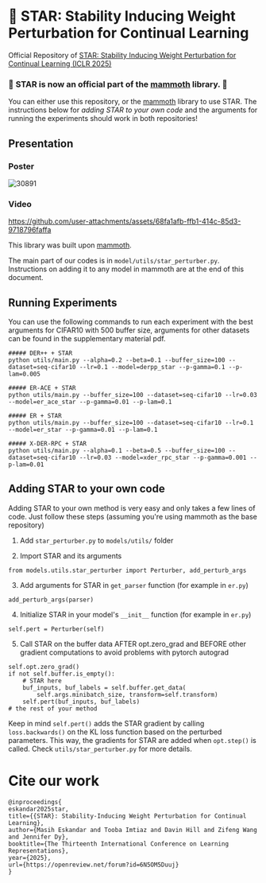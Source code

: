 # :star2: STAR: Stability Inducing Weight Perturbation for Continual Learning

Official Repository of [STAR: Stability Inducing Weight Perturbation for Continual Learning (ICLR 2025)](https://openreview.net/forum?id=6N5OM5Duuj)

### :dizzy: **STAR is now an official part of the [mammoth](https://github.com/aimagelab/mammoth/tree/master/datasets) library.** :dizzy:
You can either use this repository, or the [mammoth](https://github.com/aimagelab/mammoth/tree/master/datasets) library to use STAR. The instructions below for _adding STAR to your own code_ and the arguments for running the experiments should work in both repositories!

## Presentation

### Poster

![30891](https://github.com/user-attachments/assets/f2f8063d-5a54-41e5-8465-19eb795ded77)

### Video

https://github.com/user-attachments/assets/68fa1afb-ffb1-414c-85d3-9718796faffa



This library was built upon [mammoth](https://github.com/aimagelab/mammoth/tree/master/datasets).

The main part of our codes is in `model/utils/star_perturber.py`. Instructions on adding it to any model in mammoth are at the end of this document.

## Running Experiments

You can use the following commands to run each experiment with the best arguments for CIFAR10 with 500 buffer size, arguments for other datasets can be found in the supplementary material pdf.

```
##### DER++ + STAR
python utils/main.py --alpha=0.2 --beta=0.1 --buffer_size=100 --dataset=seq-cifar10 --lr=0.1 --model=derpp_star --p-gamma=0.1 --p-lam=0.005

##### ER-ACE + STAR
python utils/main.py --buffer_size=100 --dataset=seq-cifar10 --lr=0.03 --model=er_ace_star --p-gamma=0.01 --p-lam=0.1

##### ER + STAR
python utils/main.py --buffer_size=100 --dataset=seq-cifar10 --lr=0.1 --model=er_star --p-gamma=0.01 --p-lam=0.1

##### X-DER-RPC + STAR
python utils/main.py --alpha=0.1 --beta=0.5 --buffer_size=100 --dataset=seq-cifar10 --lr=0.03 --model=xder_rpc_star --p-gamma=0.001 --p-lam=0.01
```

## Adding STAR to your own code

Adding STAR to your own method is very easy and only takes a few lines of code. Just follow these steps (assuming you're using mammoth as the base repository)

1. Add `star_perturber.py` to `models/utils/` folder

2. Import STAR and its arguments 
```
from models.utils.star_perturber import Perturber, add_perturb_args
```

3. Add arguments for STAR in `get_parser` function (for example in `er.py`)
```
add_perturb_args(parser)
```

4. Initialize STAR in your model's `__init__` function (for example in `er.py`)
```
self.pert = Perturber(self)
```

5. Call STAR on the buffer data AFTER opt.zero_grad and BEFORE other gradient computations to avoid problems with pytorch autograd
```
self.opt.zero_grad()
if not self.buffer.is_empty():
    # STAR here
    buf_inputs, buf_labels = self.buffer.get_data( 
        self.args.minibatch_size, transform=self.transform)
    self.pert(buf_inputs, buf_labels)    
# the rest of your method
``` 

Keep in mind `self.pert()` adds the STAR gradient by calling `loss.backwards()` on the KL loss function based on the perturbed parameters. This way, the gradients for STAR are added when `opt.step()` is called. Check `utils/star_perturber.py` for more details.

# Cite our work
```
@inproceedings{
eskandar2025star,
title={{STAR}: Stability-Inducing Weight Perturbation for Continual Learning},
author={Masih Eskandar and Tooba Imtiaz and Davin Hill and Zifeng Wang and Jennifer Dy},
booktitle={The Thirteenth International Conference on Learning Representations},
year={2025},
url={https://openreview.net/forum?id=6N5OM5Duuj}
}
```
